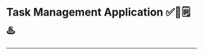# Task Management Application ✅📆🗒️♨️

--------------------------------------------------------------------------------------------------------------------------------
